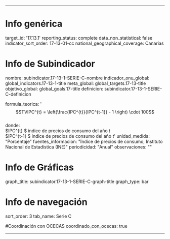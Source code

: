 ---

# Info genérica
target_id: '17.13.1'
reporting_status: complete
data_non_statistical: false
indicator_sort_order: 17-13-01-cc
national_geographical_coverage: Canarias

# Info de Subindicador
nombre: subindicator.17-13-1-SERIE-C-nombre
indicador_onu_global: global_indicators.17-13-1-title
meta_global: global_targets.17-13-title
objetivo_global: global_goals.17-title
definicion: subindicator.17-13-1-SERIE-C-definicion

formula_teorica: '$$TVIPC^{t} = \left(\frac{IPC^{t}}{IPC^{t-1}} - 1 \right) \cdot 100$$ <br>
donde: <br>
$IPC^{t} $ indice de precios de consumo del año $t$<br>
$IPC^{t-1} $ indice de precios de consumo del año $t$'
unidad_medida: "Porcentaje"
fuentes_informacion: "Índice de precios de consumo, Instituto Nacional de Estadística (INE)"
periodicidad: "Anual"
observaciones: ""


# Info de Gráficas
graph_title: subindicator.17-13-1-SERIE-C-graph-title
graph_type: bar

# Info de navegación
sort_order: 3
tab_name: Serie C

#Coordinación con OCECAS
coordinado_con_ocecas: true

---